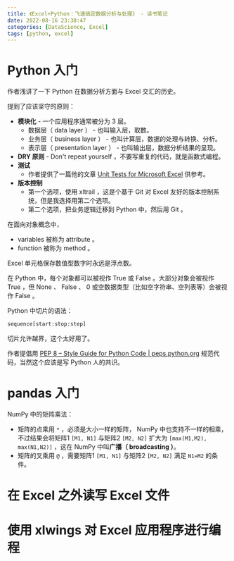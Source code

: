 ```yaml
---
title: 《Excel+Python：飞速搞定数据分析与处理》 - 读书笔记
date: 2022-08-16 23:30:47
categories: [DataScience, Excel]
tags: [python, excel]
---
```


# Python 入门

作者浅讲了一下 Python 在数据分析方面与 Excel 交汇的历史。

提到了应该坚守的原则：

- **模块化** - 一个应用程序通常被分为 3 层。
  - 数据层（ data layer ） - 也叫输入层，取数。
  - 业务层（ business layer ） - 也叫计算层，数据的处理与转换、分析。
  - 表示层（ presentation layer ） - 也叫输出层，数据分析结果的呈现。
- **DRY 原则** - Don't repeat yourself ，不要写重复的代码，就是函数式编程。
- **测试**
  - 作者提供了一篇他的文章 [Unit Tests for Microsoft Excel](https://www.xlwings.org/blog/unittests-for-microsoft-excel) 供参考。
- **版本控制**
  - 第一个选项，使用 xltrail ，这是个基于 Git 对 Excel 友好的版本控制系统，但是我选择用第二个选项。
  - 第二个选项，把业务逻辑迁移到 Python 中，然后用 Git 。

在面向对象概念中，

- variables 被称为 attribute 。
- function 被称为 method 。

Excel 单元格保存数值型数字时永远是浮点数。

在 Python 中，每个对象都可以被视作 True 或 False 。大部分对象会被视作 True ，但 None 、 False 、 0 或空数据类型（比如空字符串、空列表等）会被视作 False 。

Python 中切片的语法：

```python
sequence[start:stop:step]
```

切片允许越界，这个太好用了。

作者提倡用 [PEP 8 – Style Guide for Python Code | peps.python.org](https://peps.python.org/pep-0008/) 规范代码，当然这个应该是写 Python 人的共识。

# pandas 入门

NumPy 中的矩阵乘法：

- 矩阵的点乘用 `*` ，必须是大小一样的矩阵， NumPy 中也支持不一样的相乘，不过结果会将矩阵1 `[M1, N1]` 与矩阵2 `[M2, N2]` 扩大为 `[max(M1,M2), max(N1,N2)]` ，这在 NumPy 中叫**广播（ broadcasting ）**。
- 矩阵的叉乘用 `@` ，需要矩阵1 `[M1, N1]` 与矩阵2 `[M2, N2]` 满足 `N1=M2` 的条件。

# 在 Excel 之外读写 Excel 文件

# 使用 xlwings 对 Excel 应用程序进行编程
